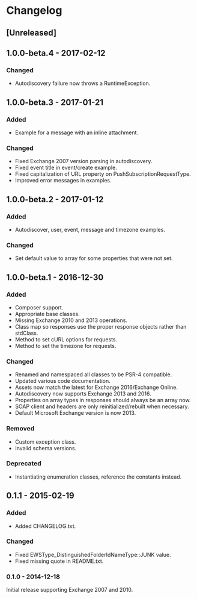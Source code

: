 # Changelog

## [Unreleased]

## 1.0.0-beta.4 - 2017-02-12

### Changed
- Autodiscovery failure now throws a RuntimeException.

## 1.0.0-beta.3 - 2017-01-21

### Added
- Example for a message with an inline attachment.

### Changed
- Fixed Exchange 2007 version parsing in autodiscovery.
- Fixed event title in event/create example.
- Fixed capitalization of URL property on PushSubscriptionRequestType.
- Improved error messages in examples.

## 1.0.0-beta.2 - 2017-01-12

### Added
- Autodiscover, user, event, message and timezone examples.

### Changed
- Set default value to array for some properties that were not set.

## 1.0.0-beta.1 - 2016-12-30

### Added
- Composer support.
- Appropriate base classes.
- Missing Exchange 2010 and 2013 operations.
- Class map so responses use the proper response objects rather than stdClass.
- Method to set cURL options for requests.
- Method to set the timezone for requests.

### Changed
- Renamed and namespaced all classes to be PSR-4 compatible.
- Updated various code documentation.
- Assets now match the latest for Exchange 2016/Exchange Online.
- Autodiscovery now supports Exchange 2013 and 2016.
- Properties on array types in responses should always be an array now.
- SOAP client and headers are only reinitialized/rebuilt when necessary.
- Default Microsoft Exchange version is now 2013.

### Removed
- Custom exception class.
- Invalid schema versions.

### Deprecated
- Instantiating enumeration classes, reference the constants instead.

## 0.1.1 - 2015-02-19

### Added
- Added CHANGELOG.txt.

### Changed
- Fixed EWSType_DistinguishedFolderIdNameType::JUNK value.
- Fixed missing quote in README.txt.

### 0.1.0 - 2014-12-18

Initial release supporting Exchange 2007 and 2010.
